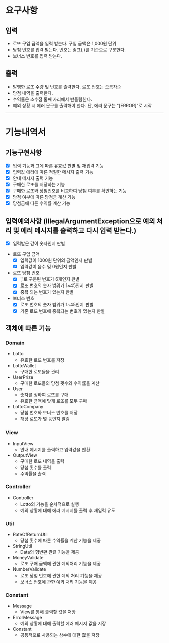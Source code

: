 # 요구사항

## 입력

- 로또 구입 금액을 입력 받는다. 구입 금액은 1,000원 단위
- 당첨 번호를 입력 받는다. 번호는 쉼표(,)를 기준으로 구분한다.
- 보너스 번호를 입력 받는다.

## 출력

- 발행한 로또 수량 및 번호를 출력한다. 로또 번호는 오름차순
- 당첨 내역을 출력한다.
- 수익률은 소수점 둘째 자리에서 반올림한다.
- 예외 상황 시 에러 문구를 출력해야 한다. 단, 에러 문구는 "[ERROR]"로 시작

<hr>

# 기능내역서

## 기능구현사항

- [x] 입력 기능과 그에 따른 유효값 판별 및 재입력 기능
- [x] 입력값 에러에 따른 적절한 메시지 출력 기능
- [x] 안내 메시지 출력 기능
- [x] 구매한 로또를 저장하는 기능
- [x] 구매한 로또와 당첨번호를 비교하여 당첨 여부를 확인하는 기능
- [x] 당첨 여부에 따른 당첨금 계산 기능
- [x] 당첨금에 따른 수익률 계산 기능

## 입력예외사항 (IllegalArgumentException으로 예외 처리 및 에러 메시지를 출력하고 다시 입력 받는다.)

- [x] 입력받은 값이 숫자인지 판별
- 로또 구입 금액
    - [x] 입력값이 1000원 단위의 금액인지 판별
    - [x] 입력값이 음수 및 0원인지 판별
- 로또 당첨 번호
    - [x] ','로 구분된 번호가 6개인지 판별
    - [x] 로또 번호의 숫자 범위가 1~45인지 판별
    - [x] 중복 되는 번호가 있는지 판별
- 보너스 번호
    - [x] 로또 번호의 숫자 범위가 1~45인지 판별
    - [x] 기존 로또 번호에 중복되는 번호가 있는지 판별

## 객체에 따른 기능

### Domain

- Lotto
    - 유효한 로또 번호를 저장
- LottoWallet
    - 구매한 로또들을 관리
- UserPrize
    - 구매한 로또들의 당첨 횟수와 수익률을 계산
- User
    - 숫자를 정하여 로또를 구매
    - 유효한 금액에 맞게 로또를 모두 구매
- LottoCompany
    - 당첨 번호와 보너스 번호를 저장
    - 해당 로또가 몇 등인지 알림

### View

- InputView
    - 안내 메시지를 출력하고 입력값을 반환
- OutputView
    - 구매한 로또 내역을 출력
    - 당첨 횟수를 출력
    - 수익률을 출력

### Controller

- Controller
    - Lotto의 기능을 순차적으로 실행
    - 예외 상황에 대해 에러 메시지를 출력 후 재입력 유도

### Util

- RateOfReturnUtil
    - 당첨 횟수에 따른 수익률을 계산 기능을 제공
- StringUtil
    - Data의 형변환 관련 기능을 제공
- MoneyValidate
    - 로또 구매 금액에 관한 예외처리 기능을 제공
- NumberValidate
    - 로또 당첨 번호에 관한 예외 처리 기능을 제공
    - 보너스 번호에 관한 예외 처리 기능을 제공

### Constant

- Message
    - View를 통해 출력할 값을 저장
- ErrorMessage
    - 예외 상황에 대해 출력할 에러 메시지 값을 저장
- Constant
    - 공통적으로 사용되는 상수에 대한 값을 저장
